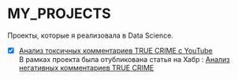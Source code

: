 # MY_PROJECTS
Проекты, которые я реализовала в Data Science.


- [x] [Анализ токсичных комментариев TRUE CRIME с YouTube](https://github.com/makarstasia/TRUE_CRIME_COMMENTS)  
       В рамках проекта была отубликована статья на Хабр : [Анализ негативных комментариев TRUE CRIME](https://habr.com/ru/articles/830100/)
